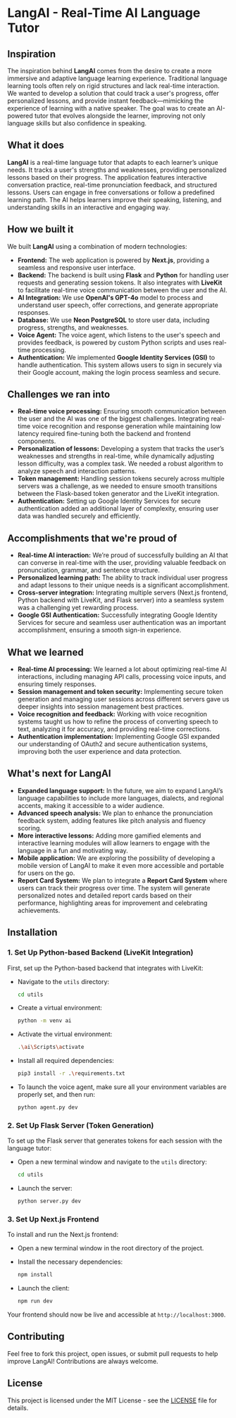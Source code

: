 # LangAI - Real-Time AI Language Tutor

## Inspiration

The inspiration behind **LangAI** comes from the desire to create a more immersive and adaptive language learning experience. Traditional language learning tools often rely on rigid structures and lack real-time interaction. We wanted to develop a solution that could track a user's progress, offer personalized lessons, and provide instant feedback—mimicking the experience of learning with a native speaker. The goal was to create an AI-powered tutor that evolves alongside the learner, improving not only language skills but also confidence in speaking.

## What it does

**LangAI** is a real-time language tutor that adapts to each learner’s unique needs. It tracks a user's strengths and weaknesses, providing personalized lessons based on their progress. The application features interactive conversation practice, real-time pronunciation feedback, and structured lessons. Users can engage in free conversations or follow a predefined learning path. The AI helps learners improve their speaking, listening, and understanding skills in an interactive and engaging way.

## How we built it

We built **LangAI** using a combination of modern technologies:

- **Frontend:** The web application is powered by **Next.js**, providing a seamless and responsive user interface.
- **Backend:** The backend is built using **Flask** and **Python** for handling user requests and generating session tokens. It also integrates with **LiveKit** to facilitate real-time voice communication between the user and the AI.
- **AI Integration:** We use **OpenAI's GPT-4o** model to process and understand user speech, offer corrections, and generate appropriate responses.
- **Database:** We use **Neon PostgreSQL** to store user data, including progress, strengths, and weaknesses.
- **Voice Agent:** The voice agent, which listens to the user's speech and provides feedback, is powered by custom Python scripts and uses real-time processing.
- **Authentication:** We implemented **Google Identity Services (GSI)** to handle authentication. This system allows users to sign in securely via their Google account, making the login process seamless and secure.

## Challenges we ran into

- **Real-time voice processing:** Ensuring smooth communication between the user and the AI was one of the biggest challenges. Integrating real-time voice recognition and response generation while maintaining low latency required fine-tuning both the backend and frontend components.
- **Personalization of lessons:** Developing a system that tracks the user’s weaknesses and strengths in real-time, while dynamically adjusting lesson difficulty, was a complex task. We needed a robust algorithm to analyze speech and interaction patterns.
- **Token management:** Handling session tokens securely across multiple servers was a challenge, as we needed to ensure smooth transitions between the Flask-based token generator and the LiveKit integration.
- **Authentication:** Setting up Google Identity Services for secure authentication added an additional layer of complexity, ensuring user data was handled securely and efficiently.

## Accomplishments that we're proud of

- **Real-time AI interaction:** We’re proud of successfully building an AI that can converse in real-time with the user, providing valuable feedback on pronunciation, grammar, and sentence structure.
- **Personalized learning path:** The ability to track individual user progress and adapt lessons to their unique needs is a significant accomplishment.
- **Cross-server integration:** Integrating multiple servers (Next.js frontend, Python backend with LiveKit, and Flask server) into a seamless system was a challenging yet rewarding process.
- **Google GSI Authentication:** Successfully integrating Google Identity Services for secure and seamless user authentication was an important accomplishment, ensuring a smooth sign-in experience.

## What we learned

- **Real-time AI processing:** We learned a lot about optimizing real-time AI interactions, including managing API calls, processing voice inputs, and ensuring timely responses.
- **Session management and token security:** Implementing secure token generation and managing user sessions across different servers gave us deeper insights into session management best practices.
- **Voice recognition and feedback:** Working with voice recognition systems taught us how to refine the process of converting speech to text, analyzing it for accuracy, and providing real-time corrections.
- **Authentication implementation:** Implementing Google GSI expanded our understanding of OAuth2 and secure authentication systems, improving both the user experience and data protection.

## What's next for LangAI

- **Expanded language support:** In the future, we aim to expand LangAI’s language capabilities to include more languages, dialects, and regional accents, making it accessible to a wider audience.
- **Advanced speech analysis:** We plan to enhance the pronunciation feedback system, adding features like pitch analysis and fluency scoring.
- **More interactive lessons:** Adding more gamified elements and interactive learning modules will allow learners to engage with the language in a fun and motivating way.
- **Mobile application:** We are exploring the possibility of developing a mobile version of LangAI to make it even more accessible and portable for users on the go.
- **Report Card System:** We plan to integrate a **Report Card System** where users can track their progress over time. The system will generate personalized notes and detailed report cards based on their performance, highlighting areas for improvement and celebrating achievements.

## Installation

### 1. Set Up Python-based Backend (LiveKit Integration)
First, set up the Python-based backend that integrates with LiveKit:

- Navigate to the `utils` directory:
    ```bash
    cd utils
    ```

- Create a virtual environment:
    ```bash
    python -m venv ai
    ```

- Activate the virtual environment:
    ```bash
    .\ai\Scripts\activate
    ```

- Install all required dependencies:
    ```bash
    pip3 install -r .\requirements.txt
    ```

- To launch the voice agent, make sure all your environment variables are properly set, and then run:
    ```bash
    python agent.py dev
    ```

### 2. Set Up Flask Server (Token Generation)
To set up the Flask server that generates tokens for each session with the language tutor:

- Open a new terminal window and navigate to the `utils` directory:
    ```bash
    cd utils
    ```

- Launch the server:
    ```bash
    python server.py dev
    ```

### 3. Set Up Next.js Frontend
To install and run the Next.js frontend:

- Open a new terminal window in the root directory of the project.
- Install the necessary dependencies:
    ```bash
    npm install
    ```

- Launch the client:
    ```bash
    npm run dev
    ```

Your frontend should now be live and accessible at `http://localhost:3000`.

## Contributing

Feel free to fork this project, open issues, or submit pull requests to help improve LangAI! Contributions are always welcome.

## License

This project is licensed under the MIT License - see the [LICENSE](LICENSE) file for details.
